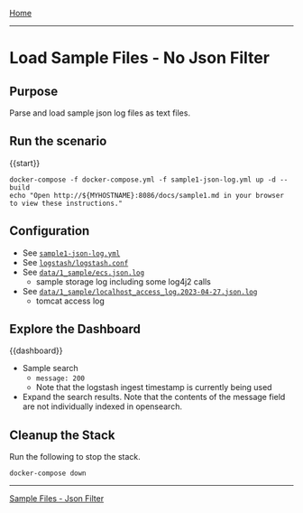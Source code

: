 [Home](../README.md)

---

# Load Sample Files - No Json Filter

## Purpose
Parse and load sample json log files as text files.

## Run the scenario
 
{{start}}

```
docker-compose -f docker-compose.yml -f sample1-json-log.yml up -d --build
echo "Open http://${MYHOSTNAME}:8086/docs/sample1.md in your browser to view these instructions."

```

## Configuration
- See [`sample1-json-log.yml`](../sample1-json-log.yml)
- See [`logstash/logstash.conf`](../logstash/logstash.conf)
- See [`data/1_sample/ecs.json.log`](../data/1_sample/ecs.json.log)
  - sample storage log including some log4j2 calls
- See [`data/1_sample/localhost_access_log.2023-04-27.json.log`](../data/1_sample/localhost_access_log.2023-04-27.json.log)
  - tomcat access log

## Explore the Dashboard


{{dashboard}}
- Sample search
  - `message: 200`
  - Note that the logstash ingest timestamp is currently being used
- Expand the search results.  Note that the contents of the message field are not individually indexed in opensearch.

## Cleanup the Stack

Run the following to stop the stack.

```
docker-compose down
```

---
[Sample Files - Json Filter](sample1_with_json.md)